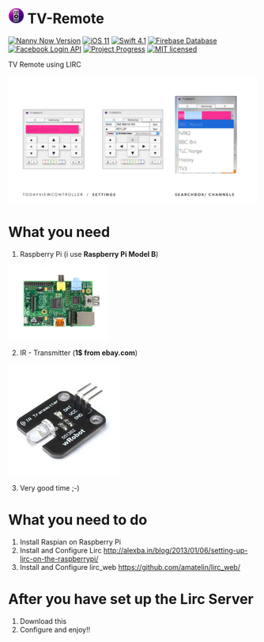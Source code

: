 # ![Logo](/macOS/TV%20Remote/Assets.xcassets/AppIcon.appiconset/macOS_32pt_%401x.png) TV-Remote
[![Nanny Now Version](https://img.shields.io/badge/Version-1.28%20Beta-ff69b4.svg)](https://github.com/bjarnet3/Nanny-Now/releases)
[![iOS 11](https://img.shields.io/badge/Platform-iOS%2011-lightgrey.svg)](https://developer.apple.com/ios/)
[![Swift 4.1](https://img.shields.io/badge/Swift-4.1-orange.svg?style=flat)](https://swift.org)
[![Firebase Database](https://img.shields.io/badge/Database-Firebase-yellow.svg)](https://firebase.google.com/)
[![Facebook Login API](https://img.shields.io/badge/Login%20API-Facebook-blue.svg)](https://developers.facebook.com/)
[![Project Progress](https://img.shields.io/badge/Progress-53%25-red.svg)](PROGRESS.md)
[![MIT licensed](https://img.shields.io/badge/License-MIT-blue.svg)](LICENSE.md)

TV Remote using LIRC

![Screenshot of TV-Remote](https://github.com/bjarnet3/TV-Remote/blob/master/_resources/main_.png) 

# What you need
1. Raspberry Pi (i use **Raspberry Pi Model B**)

<img src="/_resources/raspberry-pi-rev_b.jpg" width="40%" height="40%" />

2. IR - Transmitter (**1$ from ebay.com**)

![Single IR-Transmitter](/_resources/ir-transmitter.jpg) 

3. Very good time ;-)

# What you need to do
1. Install Raspian on Raspberry Pi
2. Install and Configure Lirc
http://alexba.in/blog/2013/01/06/setting-up-lirc-on-the-raspberrypi/
3. Install and Configure lirc_web
https://github.com/amatelin/lirc_web/

# After you have set up the Lirc Server
1. Download this
2. Configure and enjoy!!
